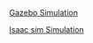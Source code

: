 [Gazebo Simulation](https://github.com/IROL-SSU/isaac_sim_tutorial/blob/main/docs/Gazebo_sim.md)

[Isaac sim Simulation](https://github.com/IROL-SSU/isaac_sim_tutorial/blob/main/docs/Isaac_sim.md)


<!--stackedit_data:
eyJoaXN0b3J5IjpbLTUxMzA4NDIzMSwxMDI2MTQ3Mzk2LDE1Nj
IyNzU2ODgsMTMwMTM0MTk3NiwyMDM0NjQ3NDgxLC0xODA2NDcz
NTkyLC0xMDkxMzgzMTE0LC0xMzI0NDA3NDYwLDU5MTkzMTU2NS
wtOTMyMDY4MjIsNzA5OTM4NjM1LDIwNDkxMjU4NjMsMTM1Njcz
MTk5LC0zNjY5MzM4NTEsLTE3NDY1NDA3NzUsNDY5NzQyOTE1XX
0=
-->